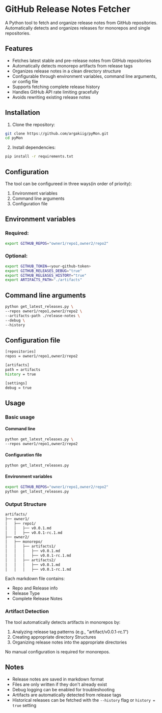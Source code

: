 # GitHub Release Notes Fetcher

A Python tool to fetch and organize release notes from GitHub repositories. Automatically detects and organizes releases for monorepos and single repositories.

## Features

- Fetches latest stable and pre-release notes from GitHub repositories
- Automatically detects monorepo artifacts from release tags
- Organizes release notes in a clean directory structure
- Configurable through environment variables, command line arguments, or config file
- Supports fetching complete release history
- Handles GitHub API rate limiting gracefully
- Avoids rewriting existing release notes

## Installation

1. Clone the repository:

```bash
git clone https://github.com/argakiig/pyMon.git
cd pyMon
```

2. Install dependencies:

```bash
pip install -r requirements.txt
```

## Configuration

The tool can be configureed in three ways(in order of priority):

1. Environment variables
2. Command line arguments
3. Configuration file

## Environment variables

### Required:
```bash
export GITHUB_REPOS="owner1/repo1,owner2/repo2"

```

### Optional:
```bash
export GITHUB_TOKEN=<your-github-token>
export GITHUB_RELEASES_DEBUG="true"
export GITHUB_RELEASES_HISTORY="true"
export ARTIFACTS_PATH="./artifacts"
```

## Command line arguments

```bash
python get_latest_releases.py \
--repos owner1/repo1,owner2/repo2 \
--artifacts-path ./release-notes \
--debug \
--history
```

## Configuration file

```bash
[repositories]
repos = owner1/repo1,owner2/repo2

[artifacts]
path = artifacts
history = true

[settings]
debug = true
```

## Usage

### Basic usage

#### Command line
```bash
python get_latest_releases.py \
--repos owner1/repo1,owner2/repo2
```

#### Configuration file

```bash
python get_latest_releases.py
```

#### Environment variables

```bash
export GITHUB_REPOS="owner1/repo1,owner2/repo2"
python get_latest_releases.py
```

### Output Structure

```bash
artifacts/
├── owner1/
│   ├── repo1/
│   │   ├── v0.0.1.md
│   │   ├── v0.0.1-rc.1.md
├── owner2/
│   ├── monorepo/
│   │   ├── artifacts1/
│   │   │   ├── v0.0.1.md
│   │   │   ├── v0.0.1-rc.1.md
│   │   ├── artifacts2/
│   │   │   ├── v0.0.1.md
│   │   │   ├── v0.0.1-rc.1.md
```

Each markdown file contains:
- Repo and Release info
- Release Type
- Complete Release Notes

### Artifact Detection

The tool automatically detects artifacts in monorepos by:
1. Analyzing release tag patterns (e.g., "artifact/v0.0.1-rc.1")
2. Creating appropriate directory Structures
3. Organizing release notes into the appropriate directories

No manual configuration is required for monorepos.

## Notes

- Release notes are saved in markdown format
- Files are only written if they don't already exist
- Debug logging can be enabled for troubleshooting
- Artifacts are automatically detected from release tags
- Historical releases can be fetched with the `--history` flag or `history = true` setting
